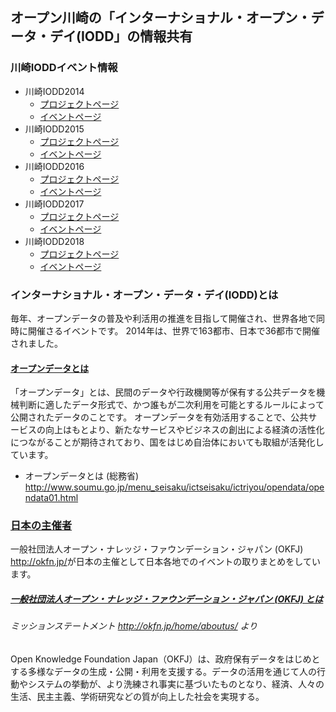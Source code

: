 オープン川崎の「インターナショナル・オープン・データ・デイ(IODD」の情報共有
----------------------

### 川崎IODDイベント情報
* 川崎IODD2014
  - [プロジェクトページ](https://github.com/openkawasaki/iodd/tree/master/2014)
  - [イベントページ](https://www.facebook.com/events/450440878389353/)
* 川崎IODD2015
  - [プロジェクトページ](https://github.com/openkawasaki/iodd/tree/master/2015)
  - [イベントページ](http://openkawasaki.connpass.com/event/11287/)
* 川崎IODD2016
  - [プロジェクトページ](https://github.com/openkawasaki/iodd/tree/master/2016)
  - [イベントページ](http://www.meetup.com/ja-JP/open_kawasaki/events/228129500/)
* 川崎IODD2017
  - [プロジェクトページ](https://github.com/openkawasaki/iodd/tree/master/2017)
  - [イベントページ](https://openkawasaki.connpass.com/event/51844/)
* 川崎IODD2018
  - [プロジェクトページ](https://github.com/openkawasaki/iodd/tree/master/2018)
  - [イベントページ](http://cpb.openkawasaki.org/)


### インターナショナル・オープン・データ・デイ(IODD)とは
毎年、オープンデータの普及や利活用の推進を目指して開催され、世界各地で同時に開催さるイベントです。
2014年は、世界で163都市、日本で36都市で開催されました。

#### <u>オープンデータとは</u>

「オープンデータ」とは、民間のデータや行政機関等が保有する公共データを機械判断に適したデータ形式で、かつ誰もが二次利用を可能とするルールによって公開されたデータのことです。
オープンデータを有効活用することで、公共サービスの向上はもとより、新たなサービスやビジネスの創出による経済の活性化につながることが期待されており、国をはじめ自治体においても取組が活発化しています。

- オープンデータとは (総務省)  
	<http://www.soumu.go.jp/menu_seisaku/ictseisaku/ictriyou/opendata/opendata01.html>

### <u>日本の主催者</u>

一般社団法人オープン・ナレッジ・ファウンデーション・ジャパン (OKFJ) <http://okfn.jp/>が日本の主催として日本各地でのイベントの取りまとめをしています。

##### <u>一般社団法人オープン・ナレッジ・ファウンデーション・ジャパン (OKFJ) とは</u>

###### ミッションステートメント <http://okfn.jp/home/aboutus/> より

Open Knowledge Foundation Japan（OKFJ）は、政府保有データをはじめとする多様なデータの生成・公開・利用を支援する。データの活用を通じて人の行動やシステムの挙動が、より洗練され事実に基づいたものとなり、経済、人々の生活、民主主義、学術研究などの質が向上した社会を実現する。


